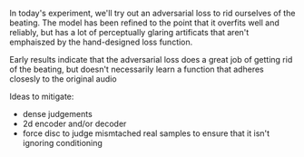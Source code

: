 In today's experiment, we'll try out an adversarial loss to rid ourselves of the beating.  The model has been refined to the point that
it overfits well and reliably, but has a lot of perceptually glaring artificats that aren't emphaiszed by the hand-designed loss function.

Early results indicate that the adversarial loss does a great job of getting rid of the beating, but
doesn't necessarily learn a function that adheres closesly to the original audio

Ideas to mitigate:

- dense judgements
- 2d encoder and/or decoder
- force disc to judge mismtached real samples to ensure that it isn't ignoring conditioning